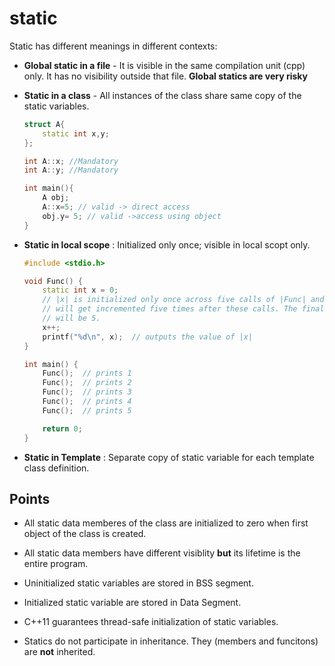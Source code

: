 # static

Static has different meanings in different contexts:
- **Global static in a file** - It is visible in the same compilation unit (cpp) only. It has no visibility outside that file.
  **Global statics are very risky**
  
- **Static in a class** - All instances of the class share same copy of the static variables.
    ```C++
    struct A{
        static int x,y;
    };

    int A::x; //Mandatory 
    int A::y; //Mandatory 

    int main(){
        A obj;
        A::x=5; // valid -> direct access
        obj.y= 5; // valid ->access using object
    }
    ```
  
- **Static in local scope** : Initialized only once; visible in local scopt only.
    ```C++
    #include <stdio.h>

    void Func() {
        static int x = 0;
        // |x| is initialized only once across five calls of |Func| and the variable
        // will get incremented five times after these calls. The final value of |x|
        // will be 5.
        x++;
        printf("%d\n", x);  // outputs the value of |x|
    }

    int main() {
        Func();  // prints 1
        Func();  // prints 2
        Func();  // prints 3
        Func();  // prints 4
        Func();  // prints 5

        return 0;
    }
    ```
- **Static in Template** : Separate copy of static variable for each template class definition. 

## Points
- All static data memberes of the class are initialized to zero when first object of the class is created.
  
- All static data members have different visiblity **but** its lifetime is the entire program.
  
- Uninitialized static variables are stored in BSS segment.

- Initialized static variable are stored in Data Segment.

- C++11 guarantees thread-safe initialization of static variables. 

- Statics do not participate in inheritance. They (members and funcitons) are __not__ inherited.